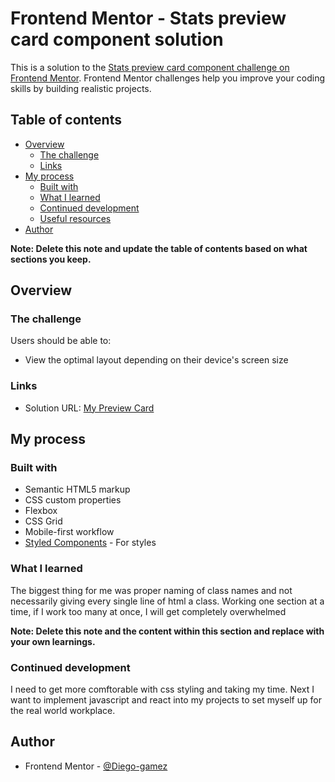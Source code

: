 # Frontend Mentor - Stats preview card component solution

This is a solution to the [Stats preview card component challenge on Frontend Mentor](https://www.frontendmentor.io/challenges/stats-preview-card-component-8JqbgoU62). Frontend Mentor challenges help you improve your coding skills by building realistic projects. 

## Table of contents

- [Overview](#overview)
  - [The challenge](#the-challenge)
  - [Links](#links)
- [My process](#my-process)
  - [Built with](#built-with)
  - [What I learned](#what-i-learned)
  - [Continued development](#continued-development)
  - [Useful resources](#useful-resources)
- [Author](#author)

**Note: Delete this note and update the table of contents based on what sections you keep.**

## Overview

### The challenge

Users should be able to:

- View the optimal layout depending on their device's screen size


### Links

- Solution URL: [<a href="https://my-preview-card.vercel.app/">My Preview Card</a>
](https://my-preview-card.vercel.app/)

## My process

### Built with

- Semantic HTML5 markup
- CSS custom properties
- Flexbox
- CSS Grid
- Mobile-first workflow
- [Styled Components](https://styled-components.com/) - For styles


### What I learned

The biggest thing for me was proper naming of class names and not necessarily giving every single line of html a class.
Working one section at a time, if I work too many at once, I will get completely overwhelmed

**Note: Delete this note and the content within this section and replace with your own learnings.**

### Continued development

I need to get more comftorable with css styling and taking my time. Next I want to implement javascript and react into my projects to set myself up for the real world workplace.


## Author

- Frontend Mentor - [@Diego-gamez](https://www.frontendmentor.io/profile/diego-gamez)
